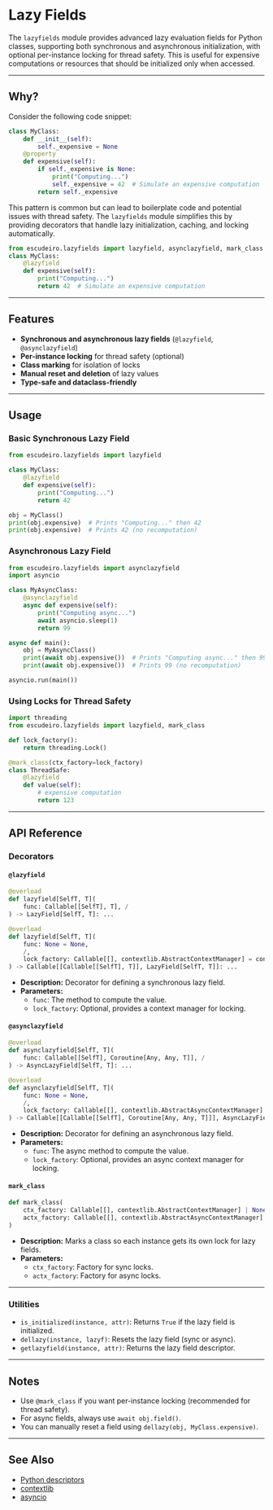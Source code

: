 # Lazy Fields

The `lazyfields` module provides advanced lazy evaluation fields for Python classes, supporting both synchronous and asynchronous initialization, with optional per-instance locking for thread safety. This is useful for expensive computations or resources that should be initialized only when accessed.

---

## Why?

Consider the following code snippet:

```python
class MyClass:
    def __init__(self):
        self._expensive = None
    @property
    def expensive(self):
        if self._expensive is None:
            print("Computing...")
            self._expensive = 42  # Simulate an expensive computation
        return self._expensive
```
This pattern is common but can lead to boilerplate code and potential issues with thread safety. 
The `lazyfields` module simplifies this by providing decorators that handle lazy initialization, caching, and locking automatically.
```python
from escudeiro.lazyfields import lazyfield, asynclazyfield, mark_class
class MyClass:
    @lazyfield
    def expensive(self):
        print("Computing...")
        return 42  # Simulate an expensive computation
```

---

## Features

- **Synchronous and asynchronous lazy fields** (`@lazyfield`, `@asynclazyfield`)
- **Per-instance locking** for thread safety (optional)
- **Class marking** for isolation of locks
- **Manual reset and deletion** of lazy values
- **Type-safe and dataclass-friendly**

---

## Usage

### Basic Synchronous Lazy Field

```python
from escudeiro.lazyfields import lazyfield

class MyClass:
    @lazyfield
    def expensive(self):
        print("Computing...")
        return 42

obj = MyClass()
print(obj.expensive)  # Prints "Computing..." then 42
print(obj.expensive)  # Prints 42 (no recomputation)
```

### Asynchronous Lazy Field

```python
from escudeiro.lazyfields import asynclazyfield
import asyncio

class MyAsyncClass:
    @asynclazyfield
    async def expensive(self):
        print("Computing async...")
        await asyncio.sleep(1)
        return 99

async def main():
    obj = MyAsyncClass()
    print(await obj.expensive())  # Prints "Computing async..." then 99
    print(await obj.expensive())  # Prints 99 (no recomputation)

asyncio.run(main())
```

### Using Locks for Thread Safety

```python
import threading
from escudeiro.lazyfields import lazyfield, mark_class

def lock_factory():
    return threading.Lock()

@mark_class(ctx_factory=lock_factory)
class ThreadSafe:
    @lazyfield
    def value(self):
        # expensive computation
        return 123
```

---

## API Reference

### Decorators

#### `@lazyfield`

```python
@overload
def lazyfield[SelfT, T](
    func: Callable[[SelfT], T], /
) -> LazyField[SelfT, T]: ...

@overload
def lazyfield[SelfT, T](
    func: None = None,
    /,
    lock_factory: Callable[[], contextlib.AbstractContextManager] = contextlib.nullcontext,
) -> Callable[[Callable[[SelfT], T]], LazyField[SelfT, T]]: ...
```

- **Description:** Decorator for defining a synchronous lazy field.
- **Parameters:**
  - `func`: The method to compute the value.
  - `lock_factory`: Optional, provides a context manager for locking.

#### `@asynclazyfield`

```python
@overload
def asynclazyfield[SelfT, T](
    func: Callable[[SelfT], Coroutine[Any, Any, T]], /
) -> AsyncLazyField[SelfT, T]: ...

@overload
def asynclazyfield[SelfT, T](
    func: None = None,
    /,
    lock_factory: Callable[[], contextlib.AbstractAsyncContextManager] = contextlib.nullcontext,
) -> Callable[[Callable[[SelfT], Coroutine[Any, Any, T]]], AsyncLazyField[SelfT, T]]: ...
```

- **Description:** Decorator for defining an asynchronous lazy field.
- **Parameters:**
  - `func`: The async method to compute the value.
  - `lock_factory`: Optional, provides an async context manager for locking.

#### `mark_class`

```python
def mark_class(
    ctx_factory: Callable[[], contextlib.AbstractContextManager] | None = None,
    actx_factory: Callable[[], contextlib.AbstractAsyncContextManager] | None = None,
)
```

- **Description:** Marks a class so each instance gets its own lock for lazy fields.
- **Parameters:**
  - `ctx_factory`: Factory for sync locks.
  - `actx_factory`: Factory for async locks.

---

### Utilities

- `is_initialized(instance, attr)`: Returns `True` if the lazy field is initialized.
- `dellazy(instance, lazyf)`: Resets the lazy field (sync or async).
- `getlazyfield(instance, attr)`: Returns the lazy field descriptor.

---

## Notes

- Use `@mark_class` if you want per-instance locking (recommended for thread safety).
- For async fields, always use `await obj.field()`.
- You can manually reset a field using `dellazy(obj, MyClass.expensive)`.

---

## See Also

- [Python descriptors](https://docs.python.org/3/howto/descriptor.html)
- [contextlib](https://docs.python.org/3/library/contextlib.html)
- [asyncio](https://docs.python.org/3/library/asyncio.html)
